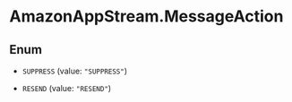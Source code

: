 # AmazonAppStream.MessageAction

## Enum


* `SUPPRESS` (value: `"SUPPRESS"`)

* `RESEND` (value: `"RESEND"`)


